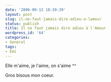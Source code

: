 ```yaml
---
date: '2006-09-13 18:39:39'
layout: post
slug: il-ne-faut-jamais-dire-adieu-a-lamour
status: publish
title: Il ne faut jamais dire adieu à l'Amour
wordpress_id: '64'
categories:
- General
tags:
- Emi
---
```


Elle m'aime, je l'aime, on s'aime ^^

Gros bisous mon coeur.
